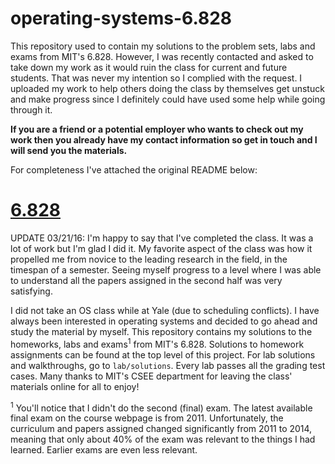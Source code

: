 # operating-systems-6.828

This repository used to contain my solutions to the problem sets, labs and exams
from MIT's 6.828. However, I was recently contacted and asked to take down my
work as it would ruin the class for current and future students. That was never
my intention so I complied with the request. I uploaded my work to help others
doing the class by themselves get unstuck and make progress since I definitely
could have used some help while going through it.

**If you are a friend or a potential employer who wants to check out my work then
you already have my contact information so get in touch and I will send you the
materials.**

For completeness I've attached the original README below:

# [6.828](http://pdos.csail.mit.edu/6.828/)

UPDATE 03/21/16: I'm happy to say that I've completed the class. It was a lot of
work but I'm glad I did it. My favorite aspect of the class was how it propelled
me from novice to the leading research in the field, in the timespan of a semester.
Seeing myself progress to a level where I was able to understand all the papers
assigned in the second half was very satisfying.

I did not take an OS class while at Yale (due to scheduling conflicts). I have
always been interested in operating systems and decided to go ahead and study
the material by myself. This repository contains my solutions to the homeworks,
labs and exams<sup>1</sup> from MIT's 6.828. Solutions to homework assignments
can be found at the top level of this project. For lab solutions and
walkthroughs, go to `lab/solutions`. Every lab passes all the grading test cases.
Many thanks to MIT's CSEE department for leaving the class' materials online for
all to enjoy!

<sup>1</sup> You'll notice that I didn't do the second (final) exam. The latest
available final exam on the course webpage is from 2011. Unfortunately, the
curriculum and papers assigned changed significantly from 2011 to 2014, meaning
that only about 40% of the exam was relevant to the things I had learned. Earlier
exams are even less relevant.

